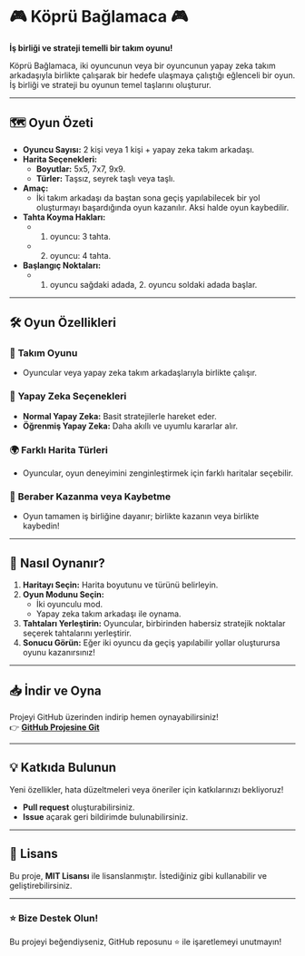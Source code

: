 # 🎮 Köprü Bağlamaca 🎮  
**İş birliği ve strateji temelli bir takım oyunu!**

Köprü Bağlamaca, iki oyuncunun veya bir oyuncunun yapay zeka takım arkadaşıyla birlikte çalışarak bir hedefe ulaşmaya çalıştığı eğlenceli bir oyun. İş birliği ve strateji bu oyunun temel taşlarını oluşturur.

---

## 🗺️ Oyun Özeti  

- **Oyuncu Sayısı:** 2 kişi veya 1 kişi + yapay zeka takım arkadaşı.  
- **Harita Seçenekleri:**
  - **Boyutlar:** 5x5, 7x7, 9x9.
  - **Türler:** Taşsız, seyrek taşlı veya taşlı.  
- **Amaç:** 
  - İki takım arkadaşı da baştan sona geçiş yapılabilecek bir yol oluşturmayı başardığında oyun kazanılır. Aksi halde oyun kaybedilir.  
- **Tahta Koyma Hakları:** 
  - 1. oyuncu: 3 tahta.  
  - 2. oyuncu: 4 tahta.  
- **Başlangıç Noktaları:**
  - 1. oyuncu sağdaki adada, 2. oyuncu soldaki adada başlar.  

---

## 🛠️ Oyun Özellikleri  

### 🎲 **Takım Oyunu**  
- Oyuncular veya yapay zeka takım arkadaşlarıyla birlikte çalışır.  

### 🤖 **Yapay Zeka Seçenekleri**  
- **Normal Yapay Zeka:** Basit stratejilerle hareket eder.  
- **Öğrenmiş Yapay Zeka:** Daha akıllı ve uyumlu kararlar alır.  

### 🌍 **Farklı Harita Türleri**  
- Oyuncular, oyun deneyimini zenginleştirmek için farklı haritalar seçebilir.  

### 🧩 **Beraber Kazanma veya Kaybetme**  
- Oyun tamamen iş birliğine dayanır; birlikte kazanın veya birlikte kaybedin!  

---

## 🚀 Nasıl Oynanır?

1. **Haritayı Seçin:** Harita boyutunu ve türünü belirleyin.  
2. **Oyun Modunu Seçin:** 
   - İki oyunculu mod.  
   - Yapay zeka takım arkadaşı ile oynama.  
3. **Tahtaları Yerleştirin:** Oyuncular, birbirinden habersiz stratejik noktalar seçerek tahtalarını yerleştirir.  
4. **Sonucu Görün:** Eğer iki oyuncu da geçiş yapılabilir yollar oluşturursa oyunu kazanırsınız!

---

## 📥 İndir ve Oyna  
Projeyi GitHub üzerinden indirip hemen oynayabilirsiniz!  
👉 **[GitHub Projesine Git](#)**  

---

## 💡 Katkıda Bulunun  
Yeni özellikler, hata düzeltmeleri veya öneriler için katkılarınızı bekliyoruz!  
- **Pull request** oluşturabilirsiniz.  
- **Issue** açarak geri bildirimde bulunabilirsiniz.

---

## 📜 Lisans  
Bu proje, **MIT Lisansı** ile lisanslanmıştır. İstediğiniz gibi kullanabilir ve geliştirebilirsiniz.  

---

### ⭐ Bize Destek Olun!  
Bu projeyi beğendiyseniz, GitHub reposunu ⭐ ile işaretlemeyi unutmayın!

